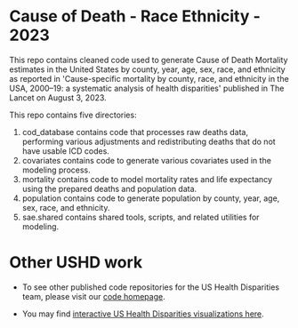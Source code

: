 # Cause of Death - Race Ethnicity - 2023

This repo contains cleaned code used to generate Cause of Death Mortality estimates in the United States by county, year, age, sex, race, and ethnicity as reported in 'Cause-specific mortality by county, race, and ethnicity in the USA, 2000–19: a systematic analysis of health disparities' published in The Lancet on August 3, 2023. 

This repo contains five directories:

1) cod_database contains code that processes raw deaths data, performing various adjustments and redistributing deaths that do not have usable ICD codes. 
2) covariates contains code to generate various covariates used in the modeling process.
3) mortality contains code to model mortality rates and life expectancy using the prepared deaths and population data.
4) population contains code to generate population by county, year, age, sex, race, and ethnicity.
5) sae.shared contains shared tools, scripts, and related utilities for modeling.

# Other USHD work

* To see other published code repositories for the US Health Disparities team, please visit our [code homepage](https://github.com/ihmeuw/USHD/tree/main).

* You may find [interactive US Health Disparities visualizations here](https://vizhub.healthdata.org/subnational/usa).